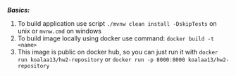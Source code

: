 ***Basics:***
1) To build application use script ```./mvnw clean install -DskipTests``` on unix or ```mvnw.cmd``` on windows
2) To build image locally using docker use command: ```docker build -t <name>```
3) This image is public on docker hub, so you can just run it with ```docker run koalaa13/hw2-repository``` or ```docker run -p 8000:8000 koalaa13/hw2-repository```
